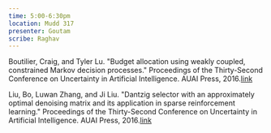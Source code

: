 ```yaml
---
time: 5:00-6:30pm
location: Mudd 317
presenter: Goutam
scribe: Raghav
---
```


Boutilier, Craig, and Tyler Lu. "Budget allocation using weakly coupled, constrained Markov decision processes." Proceedings of the Thirty-Second Conference on Uncertainty in Artificial Intelligence. AUAI Press, 2016.[link](http://auai.org/uai2016/proceedings/papers/246.pdf)

Liu, Bo, Luwan Zhang, and Ji Liu. "Dantzig selector with an approximately optimal denoising matrix and its application in sparse reinforcement learning." Proceedings of the Thirty-Second Conference on Uncertainty in Artificial Intelligence. AUAI Press, 2016.[link](https://pdfs.semanticscholar.org/8a7c/ff7b723029562d8bf7c040a751802da61496.pdf)